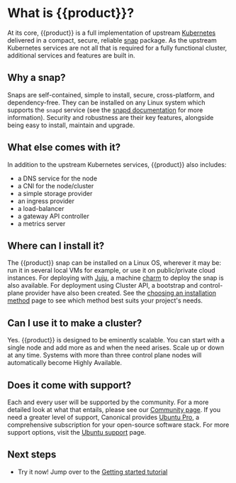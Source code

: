 # What is {{product}}?

At its core, {{product}} is a full implementation of upstream
[Kubernetes] delivered in a compact, secure, reliable [snap] package. As the
upstream Kubernetes services are not all that is required for a fully
functional cluster, additional services and features are built in.

## Why a snap?

Snaps are self-contained, simple to install, secure, cross-platform, and
dependency-free. They can be installed on any Linux system which supports the
`snapd` service (see the [snapd documentation] for more information). Security
and robustness are their key features, alongside being easy to install,
maintain and upgrade.

## What else comes with it?

In addition to the upstream Kubernetes services,
{{product}} also includes:

- a DNS service for the node
- a CNI for the node/cluster
- a simple storage provider
- an ingress provider
- a load-balancer
- a gateway API controller
- a metrics server

## Where can I install it?

The {{product}} snap can be installed on a Linux OS, wherever it may be: run it
in several local VMs for example, or use it on public/private
cloud instances. For deploying with [Juju], a machine [charm] to deploy the
snap is also available.
For deployment using Cluster API, a bootstrap and
control-plane provider have also been created. See the [choosing an installation
method] page to see which method best suits your project's needs.

## Can I use it to make a cluster?

Yes. {{product}} is designed to be eminently scalable. You can start
with a single node and add more as and when the need arises. Scale up or down
at any time. Systems with more than three control plane nodes will automatically
become Highly Available.

## Does it come with support?

Each and every user will be supported by the community. For a more detailed
look at what that entails, please see our [Community page]. If you need a
greater level of support, Canonical provides [Ubuntu Pro], a comprehensive
subscription for your open-source software stack. For more support options,
visit the [Ubuntu support] page.

## Next steps

- Try it now! Jump over to the [Getting started tutorial][tutorial]

<!-- LINKS -->

[Kubernetes]: https://kubernetes.io
[snap]: https://snapcraft.io/docs
[tutorial]: /snap/tutorial/getting-started.md
[Juju]: https://juju.is
[charm]: https://charmhub.io/k8s
[snapd documentation]: https://snapcraft.io/docs/installing-snapd
[Community page]: community.md
[Ubuntu Pro]:  https://ubuntu.com/pro
[Ubuntu support]: https://ubuntu.com/support
[choosing an installation method]: /snap/explanation/installation-methods.md

